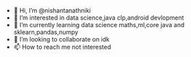 - 👋 Hi, I’m @nishantanathniki
- 👀 I’m interested in data science,java clp,android devlopment
- 🌱 I’m currently learning data science maths,ml,core java and sklearn,pandas,numpy
- 💞️ I’m looking to collaborate on idk
- 📫 How to reach me not interested

<!---
nishantanathniki/nishantanathniki is a ✨ special ✨ repository because its `README.md` (this file) appears on your GitHub profile.
You can click the Preview link to take a look at your changes.
--->

